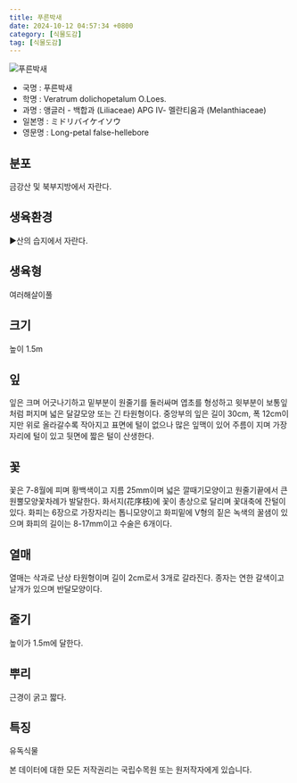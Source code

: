 ```yaml
---
title: 푸른박새
date: 2024-10-12 04:57:34 +0800
category: [식물도감]
tag: [식물도감]
---
```




![푸른박새](/fileUpload/plants/basic/Liliaceae/Veratrum/6088/1_th2.JPG)
- 국명 : 푸른박새
- 학명 : Veratrum dolichopetalum O.Loes.
- 과명 : 앵글러 - 백합과 (Liliaceae) APG Ⅳ- 멜란티움과 (Melanthiaceae)
- 일본명 : ミドリバイケイソウ
- 영문명 : Long-petal false-hellebore


## 분포
금강산 및 북부지방에서 자란다.
## 생육환경
▶산의 습지에서 자란다.
## 생육형
여러해살이풀
## 크기
높이 1.5m
## 잎
잎은 크며 어긋나기하고 밑부분이 원줄기를 둘러싸며 엽초를 형성하고 윗부분이 보통잎처럼 퍼지며 넓은 달걀모양 또는 긴 타원형이다. 중앙부의 잎은 길이 30cm, 폭 12cm이지만 위로 올라갈수록 작아지고 표면에 털이 없으나 많은 잎맥이 있어 주름이 지며 가장자리에 털이 있고 뒷면에 짧은 털이 산생한다.
## 꽃
꽃은 7-8월에 피며 황백색이고 지름 25mm이며 넓은 깔때기모양이고 원줄기끝에서 큰 원뿔모양꽃차례가 발달한다. 화서지(花序枝)에 꽃이 총상으로 달리며 꽃대축에 잔털이 있다. 화피는 6장으로 가장자리는 톱니모양이고 화피밑에 V형의 짙은 녹색의 꿀샘이 있으며 화피의 길이는 8-17mm이고 수술은 6개이다.
## 열매
열매는 삭과로 난상 타원형이며 길이 2cm로서 3개로 갈라진다. 종자는 연한 갈색이고 날개가 있으며 반달모양이다.
## 줄기
높이가 1.5m에 달한다.
## 뿌리
근경이 굵고 짧다.
## 특징
유독식물






본 데이터에 대한 모든 저작권리는 국립수목원 또는 원저작자에게 있습니다.
